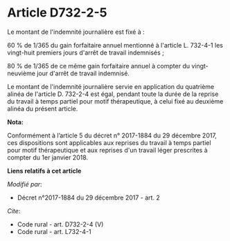 # Article D732-2-5

Le montant de l'indemnité journalière est fixé à : 

60 % de 1/365 du gain forfaitaire annuel mentionné à l'article L. 732-4-1 les vingt-huit premiers jours d'arrêt de travail
indemnisés ; 

80 % de 1/365 de ce même gain forfaitaire annuel à compter du vingt-neuvième jour d'arrêt de travail indemnisé. 

Le montant de l'indemnité journalière servie en application du quatrième alinéa de l'article D. 732-2-4 est égal, pendant
toute la durée de la reprise du travail à temps partiel pour motif thérapeutique, à celui fixé au deuxième alinéa du présent
article.

**Nota:**

Conformément à l’article 5 du décret n° 2017-1884 du 29 décembre 2017, ces dispositions sont applicables aux reprises du
travail à temps partiel pour motif thérapeutique et aux reprises d'un travail léger prescrites à compter du 1er janvier 2018.

**Liens relatifs à cet article**

_Modifié par_:

  - Décret n°2017-1884 du 29 décembre 2017 - art. 2

_Cite_:

  - Code rural - art. D732-2-4 (V)
  - Code rural - art. L732-4-1
